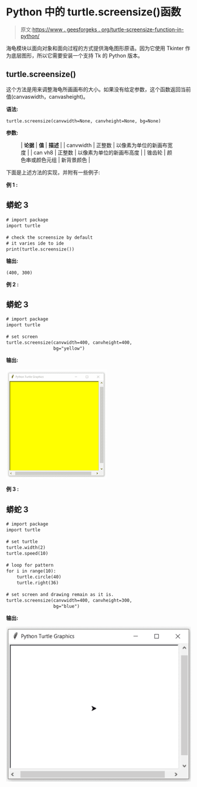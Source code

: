 # Python 中的 turtle.screensize()函数

> 原文:[https://www . geesforgeks . org/turtle-screensize-function-in-python/](https://www.geeksforgeeks.org/turtle-screensize-function-in-python/)

海龟模块以面向对象和面向过程的方式提供海龟图形原语。因为它使用 Tkinter 作为底层图形，所以它需要安装一个支持 Tk 的 Python 版本。

## turtle.screensize()

这个方法是用来调整海龟所画画布的大小。如果没有给定参数，这个函数返回当前值(canvaswidth，canvasheight)。

**语法:**

```
turtle.screensize(canvwidth=None, canvheight=None, bg=None)

```

**参数:**

<figure class="table">

| **论据** | **值** | **描述** |
| canvwidth | 正整数 | 以像素为单位的新画布宽度 |
| can vh8 | 正整数 | 以像素为单位的新画布高度 |
| 锥齿轮 | 颜色串或颜色元组 | 新背景颜色 |

</figure>

下面是上述方法的实现，并附有一些例子:

**例 1 :**

## 蟒蛇 3

```
# import package
import turtle

# check the screensize by default
# it varies ide to ide
print(turtle.screensize())
```

**输出:**

```
(400, 300)

```

**例 2 :**

## 蟒蛇 3

```
# import package
import turtle

# set screen
turtle.screensize(canvwidth=400, canvheight=400,
                  bg="yellow")
```

**输出:**

![](img/1cb95b15786f79d309104f5feea9abfa.png)

**例 3 :**

## 蟒蛇 3

```
# import package
import turtle

# set turtle
turtle.width(2)
turtle.speed(10)

# loop for pattern
for i in range(10):
    turtle.circle(40)
    turtle.right(36)

# set screen and drawing remain as it is.
turtle.screensize(canvwidth=400, canvheight=300,
                  bg="blue")
```

**输出:**

![](img/147e809368db449848e86212e7a1be05.png)